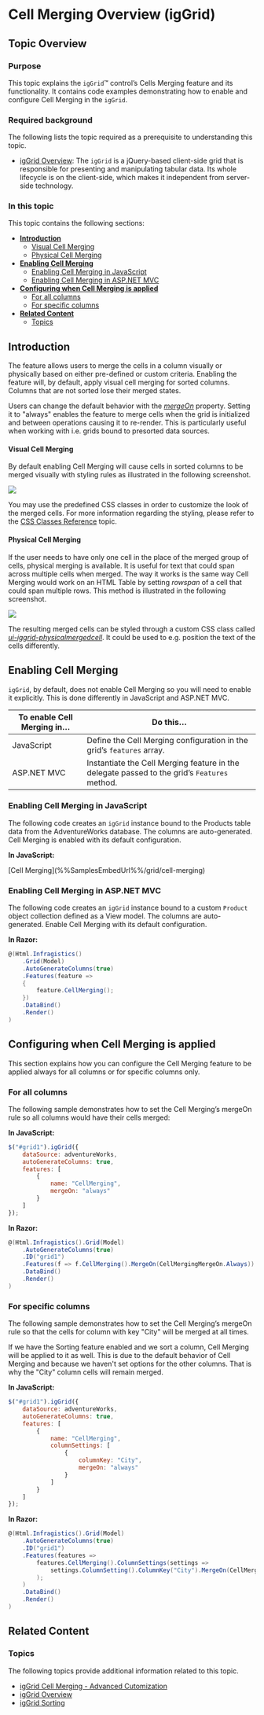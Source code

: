 ﻿<!--
|metadata|
{
    "fileName": "iggrid-cellmerging-overview",
    "controlName": "igGrid",
    "tags": ["Grids","CellMerging","Styling"]
}
|metadata|
-->

# Cell Merging Overview (igGrid)

## Topic Overview

### Purpose

This topic explains the `igGrid`™ control’s Cells Merging feature and its functionality. It contains code examples demonstrating how to enable and configure Cell Merging in the `igGrid`.

### Required background

The following lists the topic required as a prerequisite to understanding this topic.

- [igGrid Overview](igGrid-Overview.html): The `igGrid` is a jQuery-based client-side grid that is responsible for presenting and manipulating tabular data. Its whole lifecycle is on the client-side, which makes it independent from server-side technology.

### In this topic

This topic contains the following sections:

-   [**Introduction**](#introduction)
    -   [Visual Cell Merging](#intro-visual)
    -   [Physical Cell Merging](#intro-physical)
-   [**Enabling Cell Merging**](#enabling)
    -   [Enabling Cell Merging in JavaScript](#enabling-js)
    -   [Enabling Cell Merging in ASP.NET MVC](#enabling-mvc)
-   [**Configuring when Cell Merging is applied**](#mergeOn)
    -   [For all columns](#mergeOn-all)
    -   [For specific columns](#mergeOn-column)
-   [**Related Content**](#related-content)
    -   [Topics](#topics)


## <a id="introduction"></a> Introduction

The feature allows users to merge the cells in a column visually or physically based on either pre-defined or custom criteria. Enabling the feature will, by default, apply visual cell merging for sorted columns. Columns that are not sorted lose their merged states.

Users can change the default behavior with the [*mergeOn*](%%jQueryApiUrl%%/ui.iggridcellmerging#options:mergeOn) property. Setting it to "always" enables the feature to merge cells when the grid is initialized and between operations causing it to re-render. This is particularly useful when working with i.e. grids bound to presorted data sources.

#### <a id="intro-visual"></a> Visual Cell Merging

By default enabling Cell Merging will cause cells in sorted columns to be merged visually with styling rules as illustrated in the following screenshot.

![](images/igGrid_CellMerging_Visual.jpg)


You may use the predefined CSS classes in order to customize the look of the merged cells. For more information regarding the styling, please refer to the [CSS Classes Reference](%%jQueryApiUrl%%/ui.iggridcellmerging#theming) topic.


#### <a id="intro-physical"></a> Physical Cell Merging

If the user needs to have only one cell in the place of the merged group of cells, physical merging is available. It is useful for text that could span across multiple cells when merged. The way it works is the same way Cell Merging would work on an HTML Table by setting *rowspan* of a cell that could span multiple rows. This method is illustrated in the following screenshot.

![](images/igGrid_CellMerging_Physical.jpg)

The resulting merged cells can be styled through a custom CSS class called [*ui-iggrid-physicalmergedcell*](%%jQueryApiUrl%%/ui.iggridcellmerging#theming:ui-iggrid-physicalmergedcell). It could be used to e.g. position the text of the cells differently.

## <a id="enabling"></a> Enabling Cell Merging

`igGrid`, by default, does not enable Cell Merging so you will need to enable it explicitly. This is done differently in JavaScript and ASP.NET MVC.

To enable Cell Merging in… | Do this…
---------------------------|---------
JavaScript | Define the Cell Merging configuration in the grid’s `features` array.
ASP.NET MVC | Instantiate the Cell Merging feature in the delegate passed to the grid’s `Features` method.

### <a id="enabling-js"></a> Enabling Cell Merging in JavaScript

The following code creates an `igGrid` instance bound to the Products table data from the AdventureWorks database. The columns are auto-generated. Cell Merging is enabled with its default configuration.

**In JavaScript:**

<div class="embed-sample">
   [Cell Merging](%%SamplesEmbedUrl%%/grid/cell-merging)
</div>


### <a id="enabling-mvc"></a> Enabling Cell Merging in ASP.NET MVC

The following code creates an `igGrid` instance bound to a custom `Product` object collection defined as a View model. The columns are auto-generated. Enable Cell Merging with its default configuration.

**In Razor:**

```csharp
@(Html.Infragistics()
    .Grid(Model)
    .AutoGenerateColumns(true)
    .Features(feature =>
    {
        feature.CellMerging();
    })
    .DataBind()
    .Render()
)
```



## <a id="mergeOn"></a> Configuring when Cell Merging is applied

This section explains how you can configure the Cell Merging feature to be applied always for all columns or for specific columns only.

### <a id="mergeOn-all"></a> For all columns

The following sample demonstrates how to set the Cell Merging’s mergeOn rule so all columns would have their cells merged:

**In JavaScript:**

```js
$("#grid1").igGrid({
    dataSource: adventureWorks,
    autoGenerateColumns: true,
    features: [
        {
            name: "CellMerging",
            mergeOn: "always"
        }
    ]
});
```

**In Razor:**

```csharp
@(Html.Infragistics().Grid(Model)
    .AutoGenerateColumns(true)
    .ID("grid1")
    .Features(f => f.CellMerging().MergeOn(CellMergingMergeOn.Always))
    .DataBind()
    .Render()
)
```

### <a id="mergeOn-column"></a> For specific columns

The following sample demonstrates how to set the Cell Merging’s mergeOn rule so that the cells for column with key "City" will be merged at all times. 

If we have the Sorting feature enabled and we sort a column, Cell Merging will be applied to it as well. This is due to the default behavior of Cell Merging and because we haven't set options for the other columns. That is why the "City" column cells will remain merged.

**In JavaScript:**

```js
$("#grid1").igGrid({
    dataSource: adventureWorks,
    autoGenerateColumns: true,
    features: [
        {
            name: "CellMerging",
            columnSettings: [
                {
                    columnKey: "City",
                    mergeOn: "always"
                }
            ]
        }
    ]
});
```

**In Razor:**

```csharp
@(Html.Infragistics().Grid(Model)
    .AutoGenerateColumns(true)
    .ID("grid1")
    .Features(features => 
        features.CellMerging().ColumnSettings(settings =>
            settings.ColumnSetting().ColumnKey("City").MergeOn(CellMergingMergeOn.Always)
        );
    )
    .DataBind()
    .Render()
)
```

## <a id="related-content"></a> Related Content

### <a id="topics"></a> Topics

The following topics provide additional information related to this topic.

- [igGrid Cell Merging - Advanced Cutomization](igGrid-CellMerging-Advanced.html)
- [igGrid Overview](igGrid-Overview.html)
- [igGrid Sorting](igGrid-Sorting-Overview.html)
